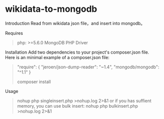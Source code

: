 # wikidata-to-mongodb

Introduction
Read from wikidata json file，and insert into mongodb。

Requires  
> php: >=5.6.0
> MongoDB PHP Driver

Installation
Add two dependencies to your project's composer.json file. Here is an minimal example of a composer.json file:

> "require": {
>   "jeroen/json-dump-reader": "~1.4",
>   "mongodb/mongodb": "^1.1"
> }
>
>composer install

Usage
> nohup php singleinsert.php >nohup.log 2>&1
> or if you has suffient memory, you can use bulk insert:
> nohup php bulkinsert.php >nohup.log 2>&1

